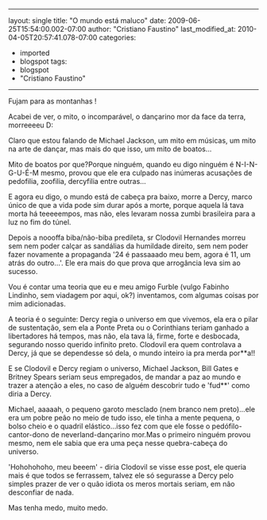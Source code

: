 
---
layout: single
title: "O mundo está maluco"
date: 2009-06-25T15:54:00.002-07:00
author: "Cristiano Faustino"
last_modified_at: 2010-04-05T20:57:41.078-07:00
categories:
  - imported
  - blogspot
tags:
  - blogspot
  - "Cristiano Faustino"
---

Fujam para as montanhas !

Acabei de ver, o mito, o incomparável, o dançarino mor da face da terra, morreeeeu D:

Claro que estou falando de Michael Jackson, um mito em músicas, um mito na arte de dançar, mas mais do que isso, um mito de boatos...

Mito de boatos por que?Porque ninguém, quando eu digo ninguém é N-I-N-G-U-É-M mesmo, provou que ele era culpado nas inúmeras acusações de pedofilia, zoofilia, dercyfilia entre outras...

E agora eu digo, o mundo está de cabeça pra baixo, morre a Dercy, marco único de que a vida pode sim durar após a morte, porque aquela lá tava morta há teeeeempos, mas não, eles levaram nossa zumbi brasileira para a luz no fim do túnel.

Depois a noooffa biba/não-biba predileta, sr Clodovil Hernandes morreu sem nem poder calçar as sandálias da humildade direito, sem nem poder fazer novamente a propaganda '24 é passaaado meu bem, agora é 11, um atrás do outro...'. Ele era mais do que prova que arrogância leva sim ao sucesso.

Vou é contar uma teoria que eu e meu amigo Furble (vulgo Fabinho Lindinho, sem viadagem por aqui, ok?) inventamos, com algumas coisas por mim adicionadas.

A teoria é o seguinte: Dercy regia o universo em que vivemos, ela era o pilar de sustentação, sem ela a Ponte Preta ou o Corinthians teriam ganhado a libertadores há tempos, mas não, ela tava lá, firme, forte e desbocada, segurando nosso querido infinito preto. Clodovil era quem controlava a Dercy, já que se dependesse só dela, o mundo inteiro ia pra merda por**a!!

E se Clodovil e Dercy regiam o universo, Michael Jackson, Bill Gates e Britney Spears seriam seus empregados, de mandar a paz ao mundo e trazer a atenção a eles, no caso de alguém descobrir tudo e 'fud**' como diria a Dercy.

Michael, aaaaah, o pequeno garoto mesclado (nem branco nem preto)...ele era um pobre peão no meio de tudo isso, ele tinha a mente pequena, o bolso cheio e o quadril elástico...isso fez com que ele fosse o pedófilo-cantor-dono de neverland-dançarino mor.Mas o primeiro ninguém provou mesmo, nem ele sabia que era uma peça nesse quebra-cabeça do universo.

'Hohohohoho, meu beeem' - diria Clodovil se visse esse post, ele queria mais é que todos se ferrassem, talvez ele só segurasse a Dercy pelo simples prazer de ver o quão idiota os meros mortais seriam, em não desconfiar de nada.

Mas tenha medo, muito medo.